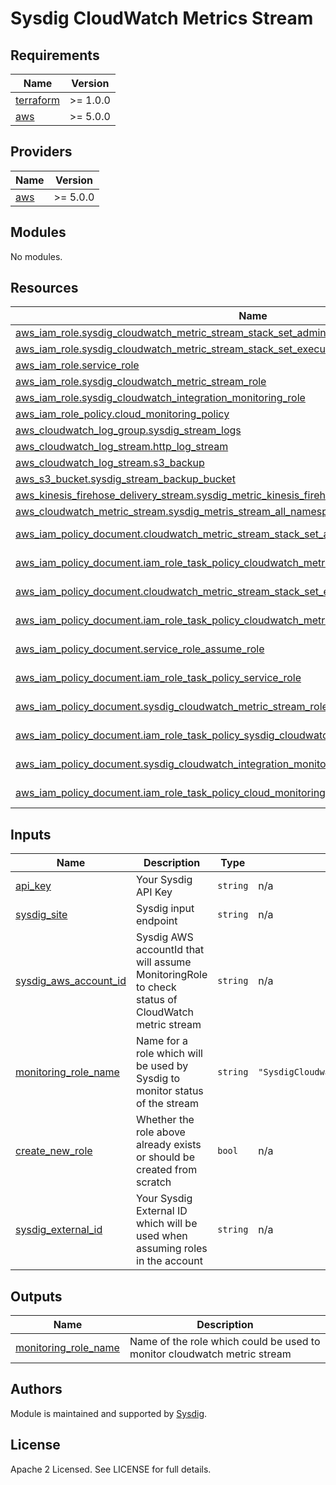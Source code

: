 # Sysdig CloudWatch Metrics Stream

## Requirements

| Name | Version |
|------|---------|
| <a name="requirement_terraform"></a> [terraform](#requirement\_terraform) | >= 1.0.0 |
| <a name="requirement_aws"></a> [aws](#requirement\_aws) | >= 5.0.0 |

## Providers

| Name | Version |
|------|---------|
| <a name="provider_aws"></a> [aws](#provider\_aws) | >= 5.0.0 |

## Modules

No modules.

## Resources

| Name | Type |
|------|------|
| [aws_iam_role.sysdig_cloudwatch_metric_stream_stack_set_administration_role](https://registry.terraform.io/providers/hashicorp/aws/latest/docs/resources/iam_role) | resource |
| [aws_iam_role.sysdig_cloudwatch_metric_stream_stack_set_execution_role](https://registry.terraform.io/providers/hashicorp/aws/latest/docs/resources/iam_role) | resource |
| [aws_iam_role.service_role](https://registry.terraform.io/providers/hashicorp/aws/latest/docs/resources/iam_role) | resource |
| [aws_iam_role.sysdig_cloudwatch_metric_stream_role](https://registry.terraform.io/providers/hashicorp/aws/latest/docs/resources/iam_role) | resource |
| [aws_iam_role.sysdig_cloudwatch_integration_monitoring_role](https://registry.terraform.io/providers/hashicorp/aws/latest/docs/resources/iam_role) | resource |
| [aws_iam_role_policy.cloud_monitoring_policy](https://registry.terraform.io/providers/hashicorp/aws/latest/docs/resources/iam_role_policy) | resource |
| [aws_cloudwatch_log_group.sysdig_stream_logs](https://registry.terraform.io/providers/hashicorp/aws/latest/docs/resources/cloudwatch_log_group) | resource |
| [aws_cloudwatch_log_stream.http_log_stream](https://registry.terraform.io/providers/hashicorp/aws/latest/docs/resources/cloudwatch_log_stream) | resource |
| [aws_cloudwatch_log_stream.s3_backup](https://registry.terraform.io/providers/hashicorp/aws/latest/docs/resources/cloudwatch_log_stream) | resource |
| [aws_s3_bucket.sysdig_stream_backup_bucket](https://registry.terraform.io/providers/hashicorp/aws/latest/docs/resources/s3_bucket) | resource |
| [aws_kinesis_firehose_delivery_stream.sysdig_metric_kinesis_firehose](https://registry.terraform.io/providers/hashicorp/aws/latest/docs/resources/kinesis_firehose_delivery_stream) | resource |
| [aws_cloudwatch_metric_stream.sysdig_metris_stream_all_namespaces](https://registry.terraform.io/providers/hashicorp/aws/latest/docs/resources/cloudwatch_metric_stream) | resource |
| [aws_iam_policy_document.cloudwatch_metric_stream_stack_set_administration_assume_role](https://registry.terraform.io/providers/hashicorp/aws/latest/docs/data-sources/iam_policy_document) | data source |
| [aws_iam_policy_document.iam_role_task_policy_cloudwatch_metric_stream_stack_set_administration](https://registry.terraform.io/providers/hashicorp/aws/latest/docs/data-sources/iam_policy_document) | data source |
| [aws_iam_policy_document.cloudwatch_metric_stream_stack_set_execution_assume_role](https://registry.terraform.io/providers/hashicorp/aws/latest/docs/data-sources/iam_policy_document) | data source |
| [aws_iam_policy_document.iam_role_task_policy_cloudwatch_metric_stream_stack_set_execution](https://registry.terraform.io/providers/hashicorp/aws/latest/docs/data-sources/iam_policy_document) | data source |
| [aws_iam_policy_document.service_role_assume_role](https://registry.terraform.io/providers/hashicorp/aws/latest/docs/data-sources/iam_policy_document) | data source |
| [aws_iam_policy_document.iam_role_task_policy_service_role](https://registry.terraform.io/providers/hashicorp/aws/latest/docs/data-sources/iam_policy_document) | data source |
| [aws_iam_policy_document.sysdig_cloudwatch_metric_stream_role_assume_role](https://registry.terraform.io/providers/hashicorp/aws/latest/docs/data-sources/iam_policy_document) | data source |
| [aws_iam_policy_document.iam_role_task_policy_sysdig_cloudwatch_metric_stream_role](https://registry.terraform.io/providers/hashicorp/aws/latest/docs/data-sources/iam_policy_document) | data source |
| [aws_iam_policy_document.sysdig_cloudwatch_integration_monitoring_role_assume_role](https://registry.terraform.io/providers/hashicorp/aws/latest/docs/data-sources/iam_policy_document) | data source |
| [aws_iam_policy_document.iam_role_task_policy_cloud_monitoring_policy](https://registry.terraform.io/providers/hashicorp/aws/latest/docs/data-sources/iam_policy_document) | data source |

## Inputs

| Name | Description | Type | Default | Required |
|------|-------------|------|---------|:--------:|
|<a name="api_key"></a> [api\_key](#input\_api\_key) | Your Sysdig API Key | `string` | n/a | yes |
|<a name="sysdig_site"></a> [sysdig\_site](#input\_sysdig\_site) | Sysdig input endpoint | `string` | n/a | yes |
|<a name="sysdig_aws_account_id"> </a> [sysdig\_aws\_account\_id](#input\_sysdig\_aws\_account\_id) | Sysdig AWS accountId that will assume MonitoringRole to check status of CloudWatch metric stream | `string` | n/a | yes |
|<a name="monitoring_role_name"></a> [monitoring\_role\_name](#input\_monitoring\_role\_name) | Name for a role which will be used by Sysdig to monitor status of the stream | `string` | `"SysdigCloudwatchIntegrationMonitoringRole"`| yes |
|<a name="create_new_role"></a> [create\_new\_role](#input\_create\_new\_role) | Whether the role above already exists or should be created from scratch | `bool` | n/a | no |
|<a name="sysdig_external_id"></a> [sysdig\_external\_id](#input\_sysdig\_external\_id) | Your Sysdig External ID which will be used when assuming roles in the account | `string` | n/a | yes |

## Outputs

| Name | Description |
|------|-------------|
| <a name="output_monitoring_role_name"></a> [monitoring\_role\_name](#output\_monitoring\_role\_name) | Name of the role which could be used to monitor cloudwatch metric stream |
<!-- END OF PRE-COMMIT-TERRAFORM DOCS HOOK -->

## Authors

Module is maintained and supported by [Sysdig](https://sysdig.com).

## License

Apache 2 Licensed. See LICENSE for full details.
